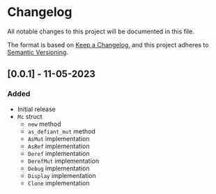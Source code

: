 # Changelog

All notable changes to this project will be documented in this file.

The format is based on [Keep a Changelog](https://keepachangelog.com/en/1.0.0/),
and this project adheres to [Semantic Versioning](https://semver.org/spec/v2.0.0.html).

## [0.0.1] - 11-05-2023

### Added

- Initial release
- `Mc` struct
  - `new` method
  - `as_defiant_mut` method
  - `AsMut` implementation
  - `AsRef` implementation
  - `Deref` implementation
  - `DerefMut` implementation
  - `Debug` implementation
  - `Display` implementation
  - `Clone` implementation